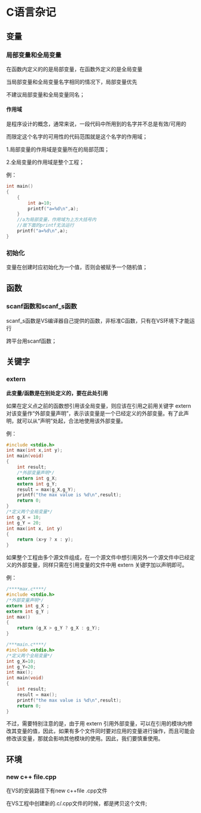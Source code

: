 # C语言杂记

## 变量

### 局部变量和全局变量

在函数内定义的的是局部变量，在函数外定义的是全局变量

当局部变量和全局变量名字相同的情况下，局部变量优先

不建议局部变量和全局变量同名；

#### 作用域

是程序设计的概念，通常来说，一段代码中所用到的名字并不总是有效/可用的

而限定这个名字的可用性的代码范围就是这个名字的作用域；

1.局部变量的作用域是变量所在的局部范围；

2.全局变量的作用域是整个工程；

例：

```c
int main()
{
	{
		int a=10;
		printf("a=%d\n",a);
	}
    //a为局部变量，作用域为上方大括号内
    //故下面的printf无法运行
	printf("a=%d\n",a);
}
```



### 初始化

变量在创建时应初始化为一个值，否则会被赋予一个随机值；

## 函数

### scanf函数和scanf_s函数

scanf_s函数是VS编译器自己提供的函数，非标准C函数，只有在VS环境下才能运行

跨平台用scanf函数；

## 关键字

### extern

**此变量/函数是在别处定义的，要在此处引用**

如果在定义点之前的函数想引用该全局变量，则应该在引用之前用关键字 extern 对该变量作“外部变量声明”，表示该变量是一个已经定义的外部变量。有了此声明，就可以从“声明”处起，合法地使用该外部变量。

例：

```c
#include <stdio.h>
int max(int x,int y);
int main(void)
{
    int result;
    /*外部变量声明*/
    extern int g_X;
    extern int g_Y;
    result = max(g_X,g_Y);
    printf("the max value is %d\n",result);
    return 0;
}
/*定义两个全局变量*/
int g_X = 10;
int g_Y = 20;
int max(int x, int y)
{
    return (x>y ? x : y);
}
```

如果整个工程由多个源文件组成，在一个源文件中想引用另外一个源文件中已经定义的外部变量，同样只需在引用变量的文件中用 extern 关键字加以声明即可。

例：

```c
/****max.c****/
#include <stdio.h>
/*外部变量声明*/
extern int g_X ;
extern int g_Y ;
int max()
{
    return (g_X > g_Y ? g_X : g_Y);
}

/***main.c****/
#include <stdio.h>
/*定义两个全局变量*/
int g_X=10;
int g_Y=20;
int max();
int main(void)
{
    int result;
    result = max();
    printf("the max value is %d\n",result);
    return 0;
}
```

不过，需要特别注意的是，由于用 extern 引用外部变量，可以在引用的模块内修改其变量的值，因此，如果有多个文件同时要对应用的变量进行操作，而且可能会修改该变量，那就会影响其他模块的使用。因此，我们要慎重使用。

## 环境

### new c++ file.cpp

在VS的安装路径下有new c++file .cpp文件

在VS工程中创建新的.c/.cpp文件的时候，都是拷贝这个文件;

